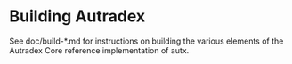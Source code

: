 Building Autradex
=============

See doc/build-*.md for instructions on building the various
elements of the Autradex Core reference implementation of autx.
